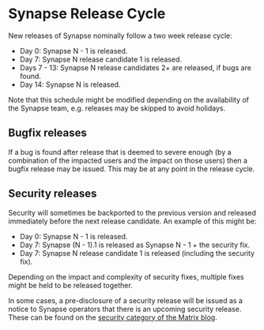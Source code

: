 # Synapse Release Cycle

New releases of Synapse nominally follow a two week release cycle:

* Day 0: Synapse N - 1 is released.
* Day 7: Synapse N release candidate 1 is released.
* Days 7 - 13: Synapse N release candidates 2+ are released, if bugs are found.
* Day 14: Synapse N is released.

Note that this schedule might be modified depending on the availability of the
Synapse team, e.g. releases may be skipped to avoid holidays.

## Bugfix releases

If a bug is found after release that is deemed to severe enough (by a combination
of the impacted users and the impact on those users) then a bugfix release may
be issued. This may be at any point in the release cycle.

## Security releases

Security will sometimes be backported to the previous version and released
immediately before the next release candidate. An example of this might be:

* Day 0: Synapse N - 1 is released.
* Day 7: Synapse (N - 1).1 is released as Synapse N - 1 + the security fix.
* Day 7: Synapse N release candidate 1 is released (including the security fix).

Depending on the impact and complexity of security fixes, multiple fixes might
be held to be released together.

In some cases, a pre-disclosure of a security release will be issued as a notice
to Synapse operators that there is an upcoming security release. These can be
found on the [security category of the Matrix blog](https://matrix.org/blog/category/security).
